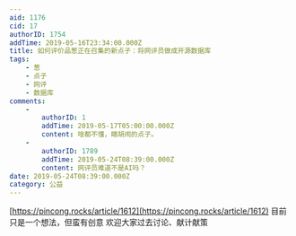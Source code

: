 ```yaml
---
aid: 1176
cid: 17
authorID: 1754
addTime: 2019-05-16T23:34:00.000Z
title: 如何评价品葱正在召集的新点子：将网评员做成开源数据库
tags:
    - 葱
    - 点子
    - 网评
    - 数据库
comments:
    -
        authorID: 1
        addTime: 2019-05-17T05:00:00.000Z
        content: 啥都不懂，瞎胡闹的点子。
    -
        authorID: 1789
        addTime: 2019-05-24T08:39:00.000Z
        content: 网评员难道不是AI吗？
date: 2019-05-24T08:39:00.000Z
category: 公益
---
```


[https://pincong.rocks/article/1612](https://pincong.rocks/article/1612) 目前只是一个想法，但蛮有创意 欢迎大家过去讨论、献计献策
